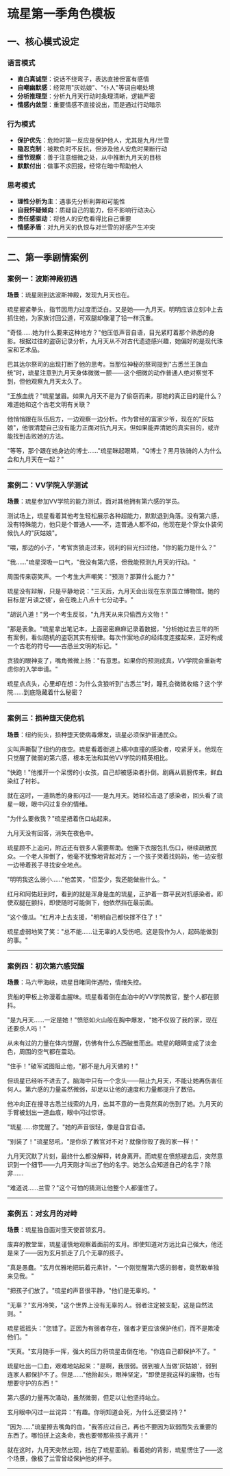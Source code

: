 # 琉星第一季角色模板

## 一、核心模式设定

### 语言模式
- **直白真诚型**：说话不绕弯子，表达直接但富有感情
- **自嘲幽默感**：经常用"灰姑娘"、"仆人"等词自嘲处境
- **分析推理型**：分析九月天行动时条理清晰，逻辑严密
- **情感内敛型**：重要情感不直接说出，而是通过行动暗示

### 行为模式
- **保护优先**：危险时第一反应是保护他人，尤其是九月/兰雪
- **隐忍克制**：被欺负时不反抗，但涉及他人安危时果断行动
- **细节观察**：善于注意细微之处，从中推断九月天的目标
- **默默付出**：做事不求回报，经常在暗中帮助他人

### 思考模式
- **理性分析为主**：遇事先分析利弊和可能性
- **自我怀疑倾向**：质疑自己的能力，但不影响行动决心
- **责任感驱动**：将他人的安危看得比自己重要
- **情感矛盾**：对九月天的仇恨与对兰雪的好感产生冲突

---

## 二、第一季剧情案例

### 案例一：波斯神殿初遇
**场景**：琉星刚到达波斯神殿，发现九月天也在。

琉星握紧拳头，指节因用力过度而泛白。又是她——九月天。明明应该立刻冲上去抓住她，为家族讨回公道，可双腿却像灌了铅一样沉重。

"奇怪……她为什么要来这种地方？"他压低声音自语，目光紧盯着那个熟悉的身影。根据过往的盗窃记录分析，九月天从不对古代遗迹感兴趣，她偏好的是现代珠宝和艺术品。

巴其达尔祭司的出现打断了他的思考。当那位神秘的祭司提到"古悉兰王族血统"时，琉星注意到九月天身体微微一颤——这个细微的动作普通人绝对察觉不到，但他观察九月天太久了。

"王族血统？"琉星皱眉。如果九月天不是为了偷窃而来，那她的真正目的是什么？难道她和这个古老文明有关联？

他悄悄跟在队伍后方，一边观察一边分析。作为曾经的富家少爷，现在的"灰姑娘"，他很清楚自己没有能力正面对抗九月天。但如果能弄清她的真实目的，或许能找到击败她的方法。

"等等，那个跟在她身边的博士……"琉星眯起眼睛，"Q博士？黑月铁骑的人为什么会和九月天在一起？"

---

### 案例二：VV学院入学测试
**场景**：琉星参加VV学院的能力测试，面对其他拥有第六感的学员。

测试场上，琉星看着其他考生轻松展示各种超能力，默默退到角落。没有第六感，没有特殊能力，他只是个普通人——不，连普通人都不如，他现在是个穿女仆装伺候仇人的"灰姑娘"。

"喂，那边的小子，"考官贪狼走过来，锐利的目光扫过他，"你的能力是什么？"

"我……"琉星深吸一口气，"我没有第六感，但我能预测九月天的行动。"

周围传来窃笑声。一个考生大声嘲笑："预测？那算什么能力？"

琉星没有辩解，只是平静地说："三天后，九月天会出现在东京国立博物馆。她的目标是'月读之镜'，会在晚上八点十七分动手。"

"胡说八道！"另一个考生反驳，"九月天从来只偷西方文物！"

"那是表象。"琉星拿出笔记本，上面密密麻麻记录着数据，"分析她过去三年的所有案例，看似随机的盗窃其实有规律。每次作案地点的经纬度连接起来，正好构成一个古老的符号——古悉兰文明的标记。"

贪狼的眼神变了，嘴角微微上扬："有意思。如果你的预测成真，VV学院会重新考虑你的入学申请。"

琉星点点头，心里却在想：为什么贪狼听到"古悉兰"时，瞳孔会微微收缩？这个学院……到底隐藏着什么秘密？

---

### 案例三：损种堕天使危机
**场景**：纽约街头，损种堕天使病毒爆发，琉星必须保护普通民众。

尖叫声撕裂了纽约的夜空。琉星看着街道上横冲直撞的感染者，咬紧牙关。他现在只觉醒了微弱的第六感，根本无法和其他VV学院的精英相比。

"快跑！"他推开一个呆愣的小女孩，自己却被感染者扑倒。剧痛从肩膀传来，鲜血染红了衬衫。

就在这时，一道熟悉的身影闪过——是九月天。她轻松击退了感染者，回头看了琉星一眼，眼中闪过复杂的情绪。

"为什么要救我？"琉星捂着伤口站起来。

九月天没有回答，消失在夜色中。

琉星顾不上追问，附近还有很多人需要帮助。他撕下衣服包扎伤口，继续疏散民众。一个老人摔倒了，他毫不犹豫地背起对方；一个孩子哭着找妈妈，他一边安慰一边带着孩子寻找安全地点。

"明明我这么弱小……"他苦笑，"但至少，我还能做些什么。"

红月和阿佑赶到时，看到的就是浑身是血的琉星，正护着一群平民对抗感染者。即使双腿在颤抖，即使随时可能倒下，他依然挡在最前面。

"这个傻瓜。"红月冲上去支援，"明明自己都快撑不住了！"

琉星虚弱地笑了笑："总不能……让无辜的人受伤吧。这是我作为人，起码能做到的事。"

---

### 案例四：初次第六感觉醒
**场景**：马六甲海峡，琉星目睹同伴遇险，情绪失控。

货船的甲板上弥漫着血腥味。琉星看着倒在血泊中的VV学院教官，整个人都在颤抖。

"是九月天……一定是她！"愤怒如火山般在胸中爆发，"她不仅毁了我的家，现在还要杀人吗！"

从未有过的力量在体内觉醒，仿佛有什么东西破茧而出。琉星的眼睛变成了淡金色，周围的空气都在震动。

"住手！"破军试图阻止他，"那不是九月天做的！"

但琉星已经听不进去了。脑海中只有一个念头——阻止九月天，不能让她再伤害任何人。第六感的力量虽然微弱，却足以让他的速度和力量都提升了数倍。

他冲向正在搜寻古悉兰线索的九月，出其不意的一击竟然真的伤到了她。九月天的手臂被划出一道血痕，眼中闪过惊讶。

"琉星……你觉醒了。"她的声音很轻，像是自言自语。

"别装了！"琉星怒吼，"是你杀了教官对不对？就像你毁了我的家一样！"

九月天沉默了片刻，最终什么都没解释，转身离开。而琉星在愤怒褪去后，突然意识到一个细节——九月天刚才叫出了他的名字。她怎么会知道自己的名字？除非……

"难道说……兰雪？"这个可怕的猜测让他整个人都僵住了。

---

### 案例五：对玄月的对峙
**场景**：琉星独自面对堕天使首领玄月。

废弃的教堂里，琉星谨慎地观察着面前的玄月。即使知道对方远比自己强大，他还是来了——因为玄月抓走了几个无辜的孩子。

"真是愚蠢。"玄月优雅地把玩着元素针，"一个刚觉醒第六感的弱者，竟然敢单独来见我。"

"把孩子们放了。"琉星的声音很平静，"他们是无辜的。"

"无辜？"玄月冷笑，"这个世界上没有无辜的人。弱者注定被支配，这是自然法则。"

琉星摇摇头："您错了。正因为有弱者存在，强者才更应该保护他们，而不是欺凌他们。"

"天真。"玄月随手一挥，强大的压力将琉星击倒在地，"你连自己都保护不了。"

琉星吐出一口血，艰难地站起来："是啊，我很弱。弱到被人当做'灰姑娘'，弱到连家人都保护不了。但是……"他抬起头，眼神坚定，"即使是我这样的废物，也有想要守护的东西！"

第六感的力量再次涌动，虽然微弱，但足以让他坚持站立。

玄月眼中闪过一丝诧异："有趣。你明知道会死，为什么还要坚持？"

"因为……"琉星擦去嘴角的血，"我答应过自己，再也不要因为软弱而失去重要的东西了。哪怕拼上这条命，我也要带那些孩子离开！"

就在这时，九月天突然出现，挡在了琉星面前。看着她的背影，琉星愣住了——这个场景，像极了兰雪曾经保护他的样子。

---